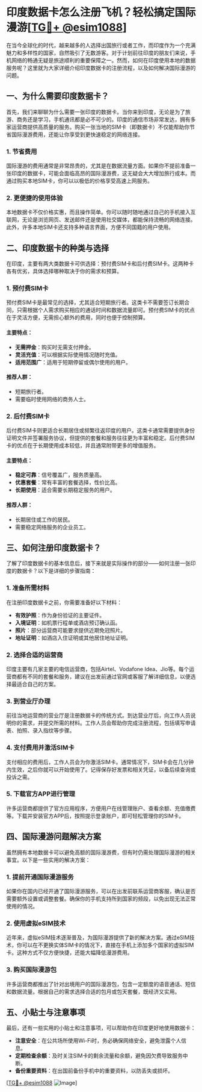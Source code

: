 # 印度数据卡怎么注册飞机？轻松搞定国际漫游[[TG💪+ @esim1088](https://t.me/s/esim1088)]

在当今全球化的时代，越来越多的人选择出国旅行或者工作，而印度作为一个充满魅力和多样性的国家，自然吸引了无数游客。对于计划前往印度的朋友们来说，手机网络的畅通无疑是旅途顺利的重要保障之一。然而，如何在印度使用本地的数据服务呢？这里就为大家详细介绍印度数据卡的注册流程，以及如何解决国际漫游的问题。

## 一、为什么需要印度数据卡？

首先，我们来聊聊为什么需要一张印度的数据卡。当你来到印度，无论是为了旅游、商务还是学习，手机通讯都是必不可少的。印度的通信市场非常发达，拥有多家运营商提供高质量的服务。购买一张当地的SIM卡（即数据卡）不仅能帮助你节省国际漫游费用，还能让你享受到更快速稳定的网络连接。

### 1. 节省费用

国际漫游的费用通常是非常昂贵的，尤其是在数据流量方面。如果你不提前准备一张印度的数据卡，可能会面临高昂的国际漫游费，这无疑会大大增加旅行成本。而通过购买本地SIM卡，你可以以极低的价格享受高速上网服务。

### 2. 更便捷的使用体验

本地数据卡不仅价格实惠，而且操作简单。你可以随时随地通过自己的手机接入互联网，无论是浏览网页、发送邮件还是使用社交媒体，都能保持流畅的网络连接。此外，许多本地SIM卡还支持多种语言界面，方便不同国籍的用户使用。

## 二、印度数据卡的种类与选择

在印度，主要有两大类数据卡可供选择：预付费SIM卡和后付费SIM卡。这两种卡各有优劣，具体选择哪种取决于你的需求和预算。

### 1. 预付费SIM卡

预付费SIM卡是最常见的选择，尤其适合短期旅行者。这类卡不需要签订长期合同，只需根据个人需求购买相应的通话时间和数据流量即可。预付费SIM卡的优点在于灵活方便，无需担心额外的费用，同时也便于控制预算。

#### 主要特点：
- **无需押金**：购买时无需支付押金。
- **灵活充值**：可以根据实际使用情况随时充值。
- **适用范围广**：适用于短期停留或偶尔使用的用户。

#### 推荐人群：
- 短期旅行者。
- 需要临时使用网络的商务人士。

### 2. 后付费SIM卡

后付费SIM卡则更适合长期居住或频繁往返印度的用户。这类卡通常需要提供身份证明文件并签署服务协议，但提供的套餐和服务往往更为丰富和稳定。后付费SIM卡的优点在于长期使用成本较低，并且通常附带更多的增值服务。

#### 主要特点：
- **稳定可靠**：信号覆盖广，服务质量高。
- **优惠套餐**：常有丰富的套餐选择，性价比高。
- **长期使用**：适合需要长期稳定服务的用户。

#### 推荐人群：
- 长期居住或工作的居民。
- 需要稳定网络服务的企业员工。

## 三、如何注册印度数据卡？

了解了印度数据卡的基本信息后，接下来就是实际操作的部分——如何注册一张印度的数据卡？以下是详细的步骤指南：

### 1. 准备所需材料

在注册印度数据卡之前，你需要准备好以下材料：
- **有效护照**：作为身份验证的主要证件。
- **入境证明**：如机票行程单或酒店预订确认函。
- **照片**：部分运营商可能要求提供近期免冠照片。
- **地址证明**：如酒店入住证明或其他居住地址证明。

### 2. 选择合适的运营商

印度主要有几家主要的电信运营商，包括Airtel、Vodafone Idea、Jio等。每个运营商都有不同的套餐和服务，建议在出发前通过官网或客服了解详细信息，以便选择最适合自己的方案。

### 3. 到营业厅办理

前往当地运营商的营业厅是注册数据卡的传统方式。到达营业厅后，向工作人员说明你的需求，并提交所需的材料。工作人员会帮助你完成注册流程，包括填写申请表、拍照、录入指纹等步骤。

### 4. 支付费用并激活SIM卡

支付相应的费用后，工作人员会为你激活SIM卡。通常情况下，SIM卡会在几分钟内生效，之后你就可以开始使用了。记得保存好发票和相关凭证，以备后续查询或投诉之需。

### 5. 下载官方APP进行管理

许多运营商都提供了官方应用程序，方便用户在线管理账户、查看余额、充值缴费等。下载并安装官方APP后，按照提示登录账户，即可轻松管理你的SIM卡。

## 四、国际漫游问题解决方案

虽然拥有本地数据卡可以避免高额的国际漫游费，但有时仍需处理国际漫游的相关事宜。以下是一些实用的解决方案：

### 1. 提前开通国际漫游服务

如果你在国内已经开通了国际漫游服务，可以在出发前联系运营商客服，确认是否需要额外设置或调整套餐。确保你的手机支持所到国家的频段，以免出现无法正常使用的情况。

### 2. 使用虚拟eSIM技术

近年来，虚拟eSIM技术逐渐普及，为国际漫游提供了新的解决方案。通过eSIM技术，你可以在不更换实体SIM卡的情况下，直接在手机上添加多个国家的虚拟SIM卡。这种方式不仅方便快捷，还能大幅降低漫游费用。

### 3. 购买国际漫游包

许多运营商都推出了针对出境用户的国际漫游包，包含一定额度的语音通话、短信和数据流量。根据自己的需求选择合适的包月或包天套餐，既经济又实用。

## 五、小贴士与注意事项

最后，还有一些实用的小贴士和注意事项，可以帮助你在印度更好地使用数据卡：

- **注意安全**：在公共场所使用Wi-Fi时，务必确保网络安全，避免泄露个人信息。
- **定期检查余额**：及时关注SIM卡的剩余流量和余额，避免因欠费导致服务中断。
- **备份重要资料**：在出国前备份手机中的重要资料，以防丢失或损坏。

[[TG💪+ @esim1088](https://t.me/s/esim1088) ![Image](https://i.postimg.cc/4NQfJmqS/Snipaste-2025-05-13-00-14-12.png)]